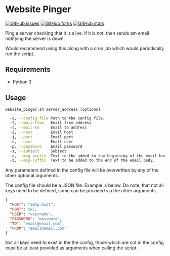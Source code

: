 # Website Pinger

[![GitHub issues](https://img.shields.io/github/issues/Salaah01/website_pinger)](https://github.com/Salaah01/website_pinger/issues) [![GitHub forks](https://img.shields.io/github/forks/Salaah01/website_pinger)](https://github.com/Salaah01/website_pinger/network) [![GitHub stars](https://img.shields.io/github/stars/Salaah01/website_pinger)](https://github.com/Salaah01/website_pinger/stargazers)

Ping a server checking that it is alive. If it is not, then sends am email notifying the server is down.

Would recommend using this along with a cron job which would periodically run the script.

## Requirements
* Python 3

## Usage

`website_pinger.sh server_address [options]`

```bash  
  -c, --config-file Path to the config file.
  -f, --mail-from   Email from address
  -t, --mail-to     Email to address
  -i, --host        Email host
  -j, --port        Email port
  -u, --user        Email user
  -p, --password    Email password
  -s, --subject     Subject
  -a, --msg-prefix  Text to the added to the beginning of the email body.
  -z, --msg-suffix  Text to be added to the end of the email body.
```

Any parameters defined in the config file will be overwritten by any of the other optional arguments.

The config file should be a JSON file. Example is below. Do note, that not all keys need to be defined, some can be provided via the other arguments.

```json
{
  "HOST": "smtp.host",
  "PORT": 587,
  "USER": "username",
  "PASSWORD": "password",
  "TO": "email@email.com",
  "FROM": "email@email.com"
}
```

Not all keys need to exist in the the config, those which are not in the config must be at least provided as arguments when calling the script.
